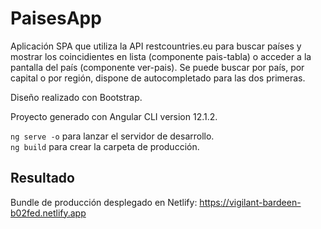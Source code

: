 # PaisesApp

Aplicación SPA que utiliza la API restcountries.eu para buscar países y mostrar los coincidientes en lista (componente pais-tabla) o acceder a la pantalla del país (componente ver-pais).
Se puede buscar por país, por capital o por región, dispone de autocompletado para las dos primeras.

Diseño realizado con Bootstrap.

Proyecto generado con Angular CLI version 12.1.2.

`ng serve -o` para lanzar el servidor de desarrollo.  
`ng build` para crear la carpeta de producción.

## Resultado

Bundle de producción desplegado en Netlify:
https://vigilant-bardeen-b02fed.netlify.app

